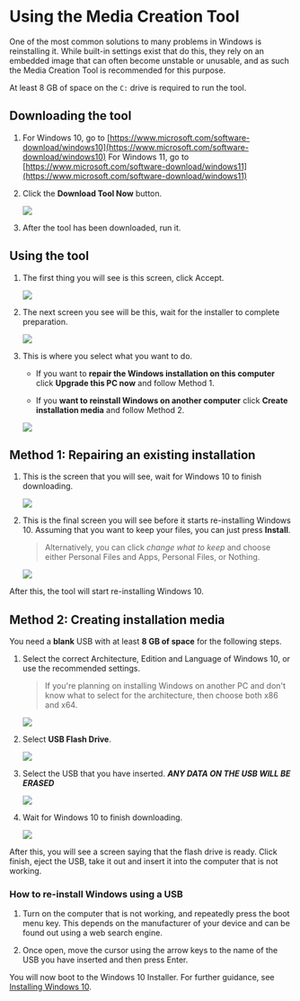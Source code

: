# Using the Media Creation Tool

One of the most common solutions to many problems in Windows is reinstalling it. While built-in settings exist that do this, they rely on an embedded image that can often become unstable or unusable, and as such the Media Creation Tool is recommended for this purpose.

At least 8 GB of space on the `C:` drive is required to run the tool.

## Downloading the tool

1. For Windows 10, go to [https://www.microsoft.com/software-download/windows10](https://www.microsoft.com/software-download/windows10)
   For Windows 11, go to [https://www.microsoft.com/software-download/windows11](https://www.microsoft.com/software-download/windows11)

2. Click the **Download Tool Now** button.

   ![](img/using-the-media-creation-tool/downloadtoolnow.png)

3. After the tool has been downloaded, run it.

## Using the tool

1. The first thing you will see is this screen, click Accept.

   ![](img/using-the-media-creation-tool/licenseterms.png)

2. The next screen you see will be this, wait for the installer to complete preparation.

   ![](img/using-the-media-creation-tool/gettingthings.png)

3. This is where you select what you want to do.

   - If you want to **repair the Windows installation on this computer** click **Upgrade this PC now** and follow Method 1.

   - If you **want to reinstall Windows on another computer** click **Create installation media** and follow Method 2.

    ![](img/using-the-media-creation-tool/whatdoyouwanttodo.png)

## Method 1: Repairing an existing installation

1. This is the screen that you will see, wait for Windows 10 to finish downloading.

   ![](img/using-the-media-creation-tool/downloading.png)

2. This is the final screen you will see before it starts re-installing Windows 10. Assuming that you want to keep your files, you can just press **Install**.

   > Alternatively, you can click *change what to keep* and choose either Personal Files and Apps, Personal Files, or Nothing.

   ![](img/using-the-media-creation-tool/readytoinstall.png)

After this, the tool will start re-installing Windows 10.

## Method 2: Creating installation media

You need a **blank** USB with at least **8 GB of space** for the following steps.

1. Select the correct Architecture, Edition and Language of Windows 10, or use the recommended settings.

   > If you're planning on installing Windows on another PC and don't know what to select for the architecture, then choose both x86 and x64.

   ![](img/using-the-media-creation-tool/changelanguagearchitecture.png)

2. Select **USB Flash Drive**.

   ![](img/using-the-media-creation-tool/mediatouse.png)

3. Select the USB that you have inserted. ***ANY DATA ON THE USB WILL BE ERASED***

   ![](img/using-the-media-creation-tool/selectusb.png)

4. Wait for Windows 10 to finish downloading.

   ![](img/using-the-media-creation-tool/downloading.png)

After this, you will see a screen saying that the flash drive is ready. Click finish, eject the USB, take it out and insert it into the computer that is not working.

### How to re-install Windows using a USB

1. Turn on the computer that is not working, and repeatedly press the boot menu key. This depends on the manufacturer of your device and can be found out using a web search engine.

2. Once open, move the cursor using the arrow keys to the name of the USB you have inserted and then press Enter.

You will now boot to the Windows 10 Installer. For further guidance, see [Installing Windows 10](installing-windows-10).
